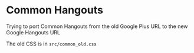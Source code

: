 # Common Hangouts

Trying to port Common Hangouts from the old Google Plus URL to the new Google Hangouts URL

The old CSS is in `src/common_old.css`
